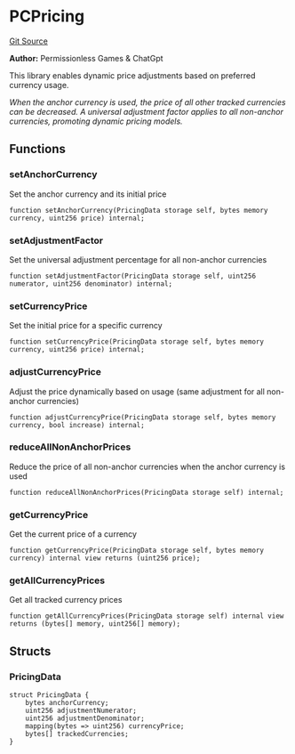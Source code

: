 # PCPricing
[Git Source](https://github.com//PermissionlessGames/degen-casino/blob/611282bb679741918d25b2d11b7ff264f22837af/src/libraries/PCPricing.sol)

**Author:**
Permissionless Games & ChatGpt

This library enables dynamic price adjustments based on preferred currency usage.

*When the anchor currency is used, the price of all other tracked currencies can be decreased.
A universal adjustment factor applies to all non-anchor currencies, promoting dynamic pricing models.*


## Functions
### setAnchorCurrency

Set the anchor currency and its initial price


```solidity
function setAnchorCurrency(PricingData storage self, bytes memory currency, uint256 price) internal;
```

### setAdjustmentFactor

Set the universal adjustment percentage for all non-anchor currencies


```solidity
function setAdjustmentFactor(PricingData storage self, uint256 numerator, uint256 denominator) internal;
```

### setCurrencyPrice

Set the initial price for a specific currency


```solidity
function setCurrencyPrice(PricingData storage self, bytes memory currency, uint256 price) internal;
```

### adjustCurrencyPrice

Adjust the price dynamically based on usage (same adjustment for all non-anchor currencies)


```solidity
function adjustCurrencyPrice(PricingData storage self, bytes memory currency, bool increase) internal;
```

### reduceAllNonAnchorPrices

Reduce the price of all non-anchor currencies when the anchor currency is used


```solidity
function reduceAllNonAnchorPrices(PricingData storage self) internal;
```

### getCurrencyPrice

Get the current price of a currency


```solidity
function getCurrencyPrice(PricingData storage self, bytes memory currency) internal view returns (uint256 price);
```

### getAllCurrencyPrices

Get all tracked currency prices


```solidity
function getAllCurrencyPrices(PricingData storage self) internal view returns (bytes[] memory, uint256[] memory);
```

## Structs
### PricingData

```solidity
struct PricingData {
    bytes anchorCurrency;
    uint256 adjustmentNumerator;
    uint256 adjustmentDenominator;
    mapping(bytes => uint256) currencyPrice;
    bytes[] trackedCurrencies;
}
```

